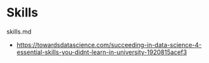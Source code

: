 # Skills

skills.md

*   https://towardsdatascience.com/succeeding-in-data-science-4-essential-skills-you-didnt-learn-in-university-1920815acef3